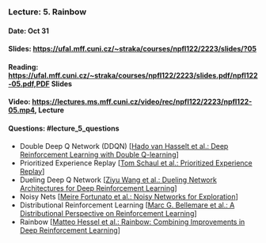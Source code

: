 ### Lecture: 5. Rainbow
#### Date: Oct 31
#### Slides: https://ufal.mff.cuni.cz/~straka/courses/npfl122/2223/slides/?05
#### Reading: https://ufal.mff.cuni.cz/~straka/courses/npfl122/2223/slides.pdf/npfl122-05.pdf,PDF Slides
#### Video: https://lectures.ms.mff.cuni.cz/video/rec/npfl122/2223/npfl122-05.mp4, Lecture
#### Questions: #lecture_5_questions

- Double Deep Q Network (DDQN) [[Hado van Hasselt et al.: Deep Reinforcement Learning with Double Q-learning](https://arxiv.org/abs/1509.06461)]
- Prioritized Experience Replay [[Tom Schaul et al.: Prioritized Experience Replay](https://arxiv.org/abs/1511.05952)]
- Dueling Deep Q Network [[Ziyu Wang et al.: Dueling Network Architectures for Deep Reinforcement Learning](https://arxiv.org/abs/1511.06581)]
- Noisy Nets [[Meire Fortunato et al.: Noisy Networks for Exploration](https://arxiv.org/abs/1706.10295)]
- Distributional Reinforcement Learning [[Marc G. Bellemare et al.: A Distributional Perspective on Reinforcement Learning](https://arxiv.org/abs/1707.06887)]
- Rainbow [[Matteo Hessel et al.: Rainbow: Combining Improvements in Deep Reinforcement Learning](https://arxiv.org/abs/1710.02298)]

